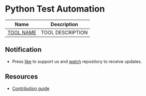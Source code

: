 # Python Test Automation

| Name      | Description |
| ----------- | ----------- |
| [TOOL NAME](LINK)      | TOOL DESCRIPTION       |

## Notification
* Press [like](https://github.com/codewithmmak/qa-tools/stargazers) to support us and [watch](https://github.com/codewithmmak/qa-tools/subscription) repository to receive updates.


## Resources
* [Contribution guide](https://github.com/codewithmmak/qa-tools/blob/master/CONTRIBUTING.md)
